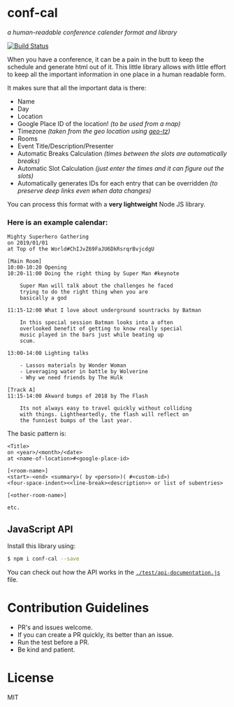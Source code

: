 # conf-cal
_a human-readable conference calender format and library_

[![Build Status](https://travis-ci.org/martinheidegger/conf-cal.svg?branch=master)](https://travis-ci.org/martinheidegger/conf-cal)

When you have a conference, it can be a pain in the butt to keep
the schedule and generate html out of it. This little library
allows with little effort to keep all the important information in
one place in a human readable form.

It makes sure that all the important data is there:

- Name
- Day
- Location
- Google Place ID of the location! _(to be used from a map)_
- Timezone _(taken from the geo location using [geo-tz](https://npmjs.com/package/geo-tz))_
- Rooms
- Event Title/Description/Presenter
- Automatic Breaks Calculation _(times between the slots are automatically breaks)_
- Automatic Slot Calculation _(just enter the times and it can figure out the slots)_
- Automatically generates IDs for each entry that can be overridden
    _(to preserve deep links even when data changes)_

You can process this format with a **very lightweight** Node JS library.

### Here is an example calendar:

```
Mighty Superhero Gathering
on 2019/01/01
at Top of the World#ChIJvZ69FaJU6DkRsrqrBvjcdgU

[Main Room]
10:00-10:20 Opening
10:20-11:00 Doing the right thing by Super Man #keynote

    Super Man will talk about the challenges he faced
    trying to do the right thing when you are
    basically a god

11:15-12:00 What I love about underground sountracks by Batman

    In this special session Batman looks into a often
    overlooked benefit of getting to know really special
    music played in the bars just while beating up
    scum.

13:00-14:00 Lighting talks

    - Lassos materials by Wonder Woman
    - Leveraging water in battle by Wolverine
    - Why we need friends by The Hulk

[Track A]
11:15-14:00 Akward bumps of 2018 by The Flash

    Its not always easy to travel quickly without colliding
    with things. Lightheartedly, the flash will reflect on
    the funniest bumps of the last year.
```

The basic pattern is:

```
<Title>
on <year>/<month>/<date>
at <name-of-location>#<google-place-id>

[<room-name>]
<start>-<end> <summary>( by <person>)( #<custom-id>)
<four-space-indent><<line-break><description>> or list of subentries>

[<other-room-name>]

etc.
```

## JavaScript API

Install this library using:

```bash
$ npm i conf-cal --save
```

You can check out how the API works in the [`./test/api-documentation.js`](./test/api-documentation.js)
file.

# Contribution Guidelines

- PR's and issues welcome.
- If you can create a PR quickly, its better than an issue.
- Run the test before a PR.
- Be kind and patient.

# License

MIT
